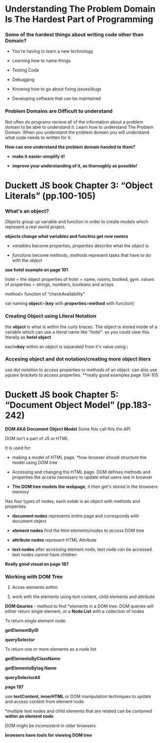 # Understanding The Problem Domain Is The Hardest Part of Programming

### Some of the hardest things about writing code other than Domain?

- You're having to learn a new technology

- Learning how to name things

- Testing Code

- Debugging

- Knowing how to go about fixing issues/bugs

- Developing software that can be maintained


### Problem Domains are Difficult to understand

Not often do programs recieve all of the information about a problem domain to be able to understand it. Learn *how* to understand The Problem Domain. When you understand the problem domain you will understand what code needs to written for it. 

**How can one understand the problem domain handed to them?**

- **make it easier-simplify it!**

- **improve your understanding of it, as thoroughly as possible!**

# Duckett JS book Chapter 3: “Object Literals” (pp.100-105)


### What's an object?

Objects group up variable and function in order to create models which represent a real world project.

**objects change what variables and functins get *new names***

- *variables* become properties, *properties* describe what the *object* is

- *functions* become methods, *methods* represent tasks that have to do with the *object*

**use hotel example on page 101**

hotel = the object
properties of hotel = name, rooms, booked, gym.
values of properties = strings, numbers, booleans and arrays

method= function of "checkAvailability"

var naming **object**>{**key** with **properties**>**method** with function}

### Creating Object using Literal Notation

the **object** is what is within the curly braces. The object is stored inside of a variable which can use a *literal* name like "hotel". so you could view this literally as **hotel object**

eache**key** within an object is separated from it's value using **:**

### Accesing object and dot notation/creating more object liters

use *dot notation* to access properties or methods of an object. can also use *square brackets* to access properties.
**really good examples page 104-105

# Duckett JS book Chapter 5: “Document Object Model” (pp.183-242)

**DOM AKA Document Object Model** Some folx call this the API

DOM isn't a part of JS *or* HTML

It is used for:

- making a model of HTML page. *how browser should structure the model using DOM tree

- Accessing and changing the HTML page. DOM defines methods and properties  the access necessary to update what users see in browser

- **The DOM tree models the webpage**, it then get's stored in the browsers memory

Has four types of nodes, each notde is an object with methods and properties.

- **document nodes** represents entire page and corresponds with document object

- **element nodes** find the html elements/nodes to *access* DOM tree

- **attribute nodes** represent HTML Attribute

- **text nodes** after accessing element node, text node can be accessed. text nodes cannot have children

**Really good visual on page 187**

### Working with DOM Tree

1. Acces elements within

2. work with the elements using text content, child elements and attribute


**DOM Qeuries** - method to find *elements in a DOM tree. DOM queries will either return single element, *or* a **Node List** with a collection of nodes

To return single element node:

**getElementByID**

**querySelector**

To return one or more elements as a node list

**getElementsByClassName**

**getElementsBytag Name** 

**querySelectorAll**

**page 197**

use **textContent, innerHTML** or DOM manipulation techniques to update and access content from element node

*multiple text nodes and child elements that are related can be contained **within an element node**

DOM might be *inconsistent* in older browsers

**browsers have tools for viewing DOM tree**
